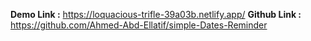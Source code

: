 **Demo Link :**  https://loquacious-trifle-39a03b.netlify.app/
**Github Link :**  https://github.com/Ahmed-Abd-Ellatif/simple-Dates-Reminder
